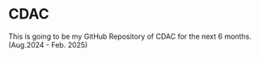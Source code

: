 # CDAC
This is going to be my GitHub Repository of CDAC for the next 6 months. (Aug.2024 - Feb. 2025)
